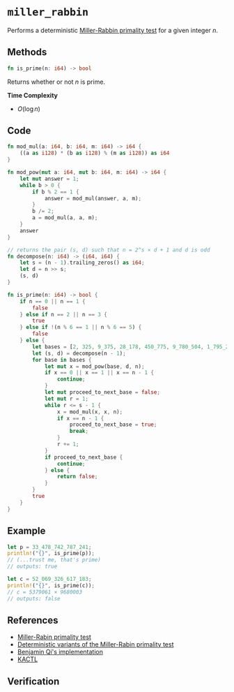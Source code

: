 # `miller_rabbin`
Performs a deterministic [Miller-Rabbin primality test](https://en.wikipedia.org/wiki/Miller%E2%80%93Rabin_primality_test) for a given integer $n$.

## Methods
```rust
fn is_prime(n: i64) -> bool
```

Returns whether or not $n$ is prime.

**Time Complexity**
- $O(\log n)$

## Code
```rust
fn mod_mul(a: i64, b: i64, m: i64) -> i64 {
    ((a as i128) * (b as i128) % (m as i128)) as i64
}

fn mod_pow(mut a: i64, mut b: i64, m: i64) -> i64 {
    let mut answer = 1;
    while b > 0 {
        if b % 2 == 1 {
            answer = mod_mul(answer, a, m);
        }
        b /= 2;
        a = mod_mul(a, a, m);
    }
    answer
}

// returns the pair (s, d) such that n = 2^s × d + 1 and d is odd
fn decompose(n: i64) -> (i64, i64) {
    let s = (n - 1).trailing_zeros() as i64;
    let d = n >> s;
    (s, d)
}

fn is_prime(n: i64) -> bool {
    if n == 0 || n == 1 {
        false
    } else if n == 2 || n == 3 {
        true
    } else if !(n % 6 == 1 || n % 6 == 5) {
        false
    } else {
        let bases = [2, 325, 9_375, 28_178, 450_775, 9_780_504, 1_795_265_022];
        let (s, d) = decompose(n - 1);
        for base in bases {
            let mut x = mod_pow(base, d, n);
            if x == 0 || x == 1 || x == n - 1 {
                continue;
            }
            let mut proceed_to_next_base = false;
            let mut r = 1;
            while r <= s - 1 {
                x = mod_mul(x, x, n);
                if x == n - 1 {
                    proceed_to_next_base = true;
                    break;
                }
                r += 1;
            }
            if proceed_to_next_base {
                continue;
            } else {
                return false;
            }
        }
        true
    }
}
```

## Example
```rust
let p = 33_478_742_787_241;
println!("{}", is_prime(p));
// (...trust me, that's prime)
// outputs: true

let c = 52_069_326_617_183;
println!("{}", is_prime(c));
// c = 5379061 × 9680003
// outputs: false
```

## References
- [Miller-Rabin primality test](https://en.wikipedia.org/wiki/Miller%E2%80%93Rabin_primality_test)
- [Deterministic variants of the Miller-Rabin primality test](https://miller-rabin.appspot.com/)
- [Benjamin Qi's implementation](https://github.com/bqi343/USACO/blob/master/Implementations/content/number-theory%20(11.1)/Primality/MillerRabin.h)
- [KACTL](https://github.com/kth-competitive-programming/kactl/blob/main/content/number-theory/MillerRabin.h)

## Verification
